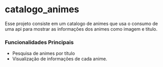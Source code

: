# catalogo_animes
Esse projeto consiste em um catalogo de animes que usa o consumo de uma api para mostrar as informações dos animes como imagem e titulo.

### Funcionalidades Principais
- Pesquisa de animes por título
- Visualização de informações de cada anime.
